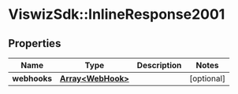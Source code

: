 # ViswizSdk::InlineResponse2001

## Properties
Name | Type | Description | Notes
------------ | ------------- | ------------- | -------------
**webhooks** | [**Array&lt;WebHook&gt;**](WebHook.md) |  | [optional] 


